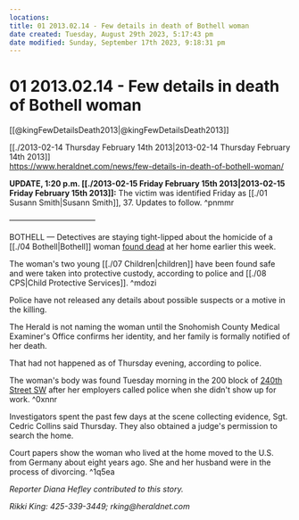 ```yaml
---
locations: 
title: 01 2013.02.14 - Few details in death of Bothell woman
date created: Tuesday, August 29th 2023, 5:17:43 pm
date modified: Sunday, September 17th 2023, 9:18:31 pm
---
```


# 01 2013.02.14 - Few details in death of Bothell woman

[[@kingFewDetailsDeath2013|@kingFewDetailsDeath2013]]

[[./2013-02-14 Thursday February 14th 2013|2013-02-14 Thursday February 14th 2013]]  
<https://www.heraldnet.com/news/few-details-in-death-of-bothell-woman/>

**UPDATE, 1:20 p.m. [[./2013-02-15 Friday February 15th 2013|2013-02-15 Friday February 15th 2013]]:** The victim was identified Friday as [[./01 Susann Smith|Susann Smith]], 37. Updates to follow. ^pnmmr

———————————

BOTHELL — Detectives are staying tight-lipped about the homicide of a [[./04 Bothell|Bothell]] woman [found dead](http://www.heraldnet.com/article/20130213/BLOG41/130219938/1131/NEWS08#Police-say-Bothell-woman-died-from-homicidal-violence) at her home earlier this week.

The woman's two young [[./07 Children|children]] have been found safe and were taken into protective custody, according to police and [[./08 CPS|Child Protective Services]]. ^mdozi

Police have not released any details about possible suspects or a motive in the killing.

The Herald is not naming the woman until the Snohomish County Medical Examiner's Office confirms her identity, and her family is formally notified of her death.

That had not happened as of Thursday evening, according to police.

The woman's body was found Tuesday morning in the 200 block of [240th Street SW](geo:47.7814081,-122.3480898) after her employers called police when she didn't show up for work. ^0xnnr

Investigators spent the past few days at the scene collecting evidence, Sgt. Cedric Collins said Thursday. They also obtained a judge's permission to search the home.

Court papers show the woman who lived at the home moved to the U.S. from Germany about eight years ago. She and her husband were in the process of divorcing. ^1q5ea

_Reporter Diana Hefley contributed to this story._

_Rikki King: 425-339-3449; rking@heraldnet.com_
